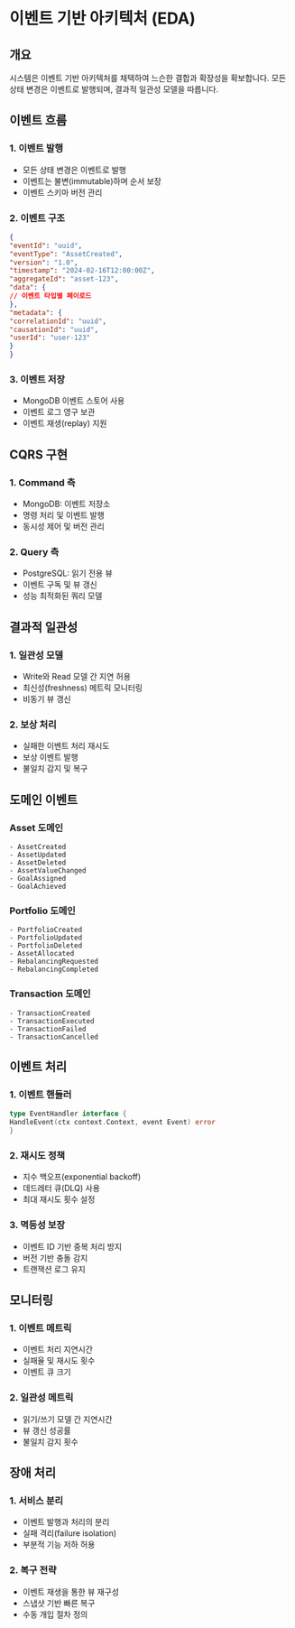 # 이벤트 기반 아키텍처 (EDA)

## 개요

시스템은 이벤트 기반 아키텍처를 채택하여 느슨한 결합과 확장성을 확보합니다. 모든 상태 변경은 이벤트로 발행되며, 결과적 일관성 모델을 따릅니다.

## 이벤트 흐름

### 1. 이벤트 발행
- 모든 상태 변경은 이벤트로 발행
- 이벤트는 불변(immutable)하며 순서 보장
- 이벤트 스키마 버전 관리

### 2. 이벤트 구조
```json
{
"eventId": "uuid",
"eventType": "AssetCreated",
"version": "1.0",
"timestamp": "2024-02-16T12:00:00Z",
"aggregateId": "asset-123",
"data": {
// 이벤트 타입별 페이로드
},
"metadata": {
"correlationId": "uuid",
"causationId": "uuid",
"userId": "user-123"
}
}
```

### 3. 이벤트 저장
- MongoDB 이벤트 스토어 사용
- 이벤트 로그 영구 보관
- 이벤트 재생(replay) 지원

## CQRS 구현

### 1. Command 측
- MongoDB: 이벤트 저장소
- 명령 처리 및 이벤트 발행
- 동시성 제어 및 버전 관리

### 2. Query 측
- PostgreSQL: 읽기 전용 뷰
- 이벤트 구독 및 뷰 갱신
- 성능 최적화된 쿼리 모델

## 결과적 일관성

### 1. 일관성 모델
- Write와 Read 모델 간 지연 허용
- 최신성(freshness) 메트릭 모니터링
- 비동기 뷰 갱신

### 2. 보상 처리
- 실패한 이벤트 처리 재시도
- 보상 이벤트 발행
- 불일치 감지 및 복구

## 도메인 이벤트

### Asset 도메인
```
- AssetCreated
- AssetUpdated
- AssetDeleted
- AssetValueChanged
- GoalAssigned
- GoalAchieved
```

### Portfolio 도메인
```
- PortfolioCreated
- PortfolioUpdated
- PortfolioDeleted
- AssetAllocated
- RebalancingRequested
- RebalancingCompleted
```

### Transaction 도메인
```
- TransactionCreated
- TransactionExecuted
- TransactionFailed
- TransactionCancelled
```

## 이벤트 처리

### 1. 이벤트 핸들러
```go
type EventHandler interface {
HandleEvent(ctx context.Context, event Event) error
}
```

### 2. 재시도 정책
- 지수 백오프(exponential backoff)
- 데드레터 큐(DLQ) 사용
- 최대 재시도 횟수 설정

### 3. 멱등성 보장
- 이벤트 ID 기반 중복 처리 방지
- 버전 기반 충돌 감지
- 트랜잭션 로그 유지

## 모니터링

### 1. 이벤트 메트릭
- 이벤트 처리 지연시간
- 실패율 및 재시도 횟수
- 이벤트 큐 크기

### 2. 일관성 메트릭
- 읽기/쓰기 모델 간 지연시간
- 뷰 갱신 성공률
- 불일치 감지 횟수

## 장애 처리

### 1. 서비스 분리
- 이벤트 발행과 처리의 분리
- 실패 격리(failure isolation)
- 부분적 기능 저하 허용

### 2. 복구 전략
- 이벤트 재생을 통한 뷰 재구성
- 스냅샷 기반 빠른 복구
- 수동 개입 절차 정의 